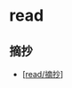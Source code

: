 # read

## 摘抄

- [[read/摘抄]]

[//begin]: # "Autogenerated link references for markdown compatibility"
[read/摘抄]: read/摘抄 "摘抄"
[//end]: # "Autogenerated link references"